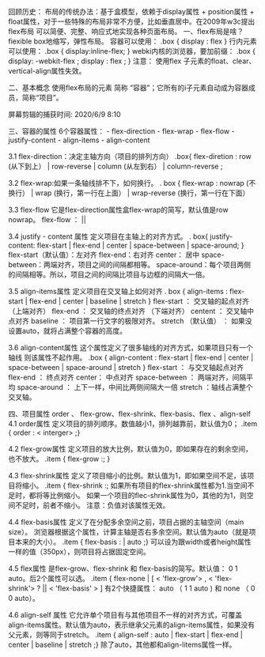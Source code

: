 回顾历史： 布局的传统办法：基于盒模型，依赖于display属性 + position属性 + float属性，对于一些特殊的布局非常不方便，比如垂直居中。在2009年w3c提出flex布局 可以简便、完整、响应式地实现各种页面布局。
一、flex布局是啥？
fiexible box地缩写，弹性布局。
容器可以使用： .box { display : flex }
行内元素可以使用： .box { display:inline-flex; }
webki内核的浏览器，要加前缀： .box { display: -webkit-flex ; display : flex ; }
注意： 使用flex 子元素的float、clear、vertical-align属性失效。

二、基本概念
使用flex布局的元素 简称 “容器”；它所有的i子元素自动成为容器成员，简称“项目”。



屏幕剪辑的捕获时间: 2020/6/9 8:10

三、容器的属性
6个容器属性：
	- flex-direction
	- flex-wrap
	- flex-flow
	- justify-content
	- align-items
	- align-content
	
3.1 flex-direction：决定主轴方向（项目的排列方向）
.box{
flex-diretion : row (从下到上） | row-reverse | column (从左到右） | column-reverse ;

3.2  flex-wrap:如果一条轴线排不下，如何换行。
. box {
flex-wrap : nowrap (不换行） |  wrap (换行，第一行在上面） |  wrap-reverse (换行，第一行在下面）

3.3 flex-flow
它是flex-direction属性盒flex-wrap的简写，默认值是row nowrap。
flex-flow ：<flex-direction> || <flex-wrap>

3.4 justify - content 属性
定义项目在主轴上的对齐方式。
.  box{
justify-content: flex-start | flex-end | center | space-between | space-around;
}
flex-start（默认值）：左对齐
flex-end：右对齐
center： 居中
space-between：两端对齐，项目之间的间隔都相等。
space-around：每个项目两侧的间隔相等。所以，项目之间的间隔比项目与边框的间隔大一倍。

3.5 align-items属性
定义项目在交叉轴上如何对齐
. box { align-items : flex-start | flex-end | center | baseline | stretch }
flex-start ： 交叉轴的起点对齐（上端对齐）
flex-end ： 交叉轴的终点对齐 （下端对齐）
centent ： 交叉轴中点对齐
baseline ： 项目第一行文字的极限对齐。
stretch （默认值） ： 如果没设置auto，就将占满整个容器的高度。

3.6 align-content属性
这个属性定义了很多轴线的对齐方式，如果项目只有一个轴线 则该属性不起作用。
.box { align-content : flex-start | flex-end | center | space-between | space-around | stretch }
flex-start ： 与交叉轴起点对齐
flex-end ： 终点对齐
center： 中点对齐
space-between ： 两端对齐，间隔平均
space-around ： 上下一样，中间比两侧间隔大一倍
stretch ：轴线占满整个交叉轴。

四、项目属性
order 、 flex-grow、flex-shrink、flex-basis、flex 、align-self
4.1 order属性
定义项目的排列顺序。数值越小1，排列越靠前，默认值为0；
.item { order : < interger> ;}

4.2 flex-grow属性
定义项目的放大比例，默认值为0，即如果存在的剩余空间，也不放大。
.item { flex-grow :<number>; }



4.3 flex-shrink属性
定义了项目缩小的比例。默认值为1，即如果空间不足，该项目将缩小。
.item { flex-shrink :<number>;
如果所有项目的flex-shrink属性都为1.当空间不足时，都将等比例缩小。
如果一个项目的flec-shrink属性为0，其他的为1，则空间不足时，前者不缩小。
注意：负值对该属性无效。

4.4 flex-basis属性
定义了在分配多余空间之前，项目占据的主轴空间（main size）。
浏览器根据这个属性，计算主轴是否右多余空间。默认值为auto（就是项目本来的大小）。
.item { flex-basis : <length> | auto ;}
可以设为跟width或者height属性一样的值（350px），则项目将占据固定空间。

4.5 flex属性
是flex-grow、flex-shrink 和 flex-basis的简写。默认值： 0 1 auto。后2个属性可以选。
.item { flex-none | [ < 'flex-grow'>  ,  < 'flex-shrink'> ?  || < 'flex-basis' > ]
有2个快捷属性： auto （ 1 1 auto ) 和 none （ 0 0 auto）。

4.6 align-self 属性
它允许单个项目有与其他项目不一样的对齐方式，可覆盖align-items属性。默认值为auto，表示继承父元素的align-items属性，如果没有父元素，则等同于stretch。
.item { align-self : auto | flex-start | flex-end | center | baseline | stretch ;}
除了auto，其他都和align-litems属性一样。
